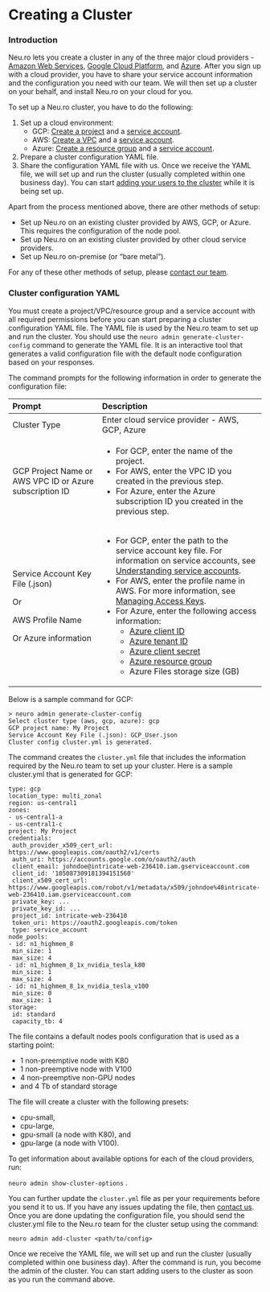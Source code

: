 # Creating a Cluster

### Introduction

Neu.ro lets you create a cluster in any of the three major cloud providers - [Amazon Web Services](https://aws.amazon.com/), [Google Cloud Platform](https://cloud.google.com/), and [Azure](https://azure.microsoft.com/en-in/). After you sign up with a cloud provider, you have to share your service account information and the configuration you need with our team. We will then set up a cluster on your behalf, and install Neu.ro on your cloud for you.

To set up a Neu.ro cluster, you have to do the following:

1. Set up a cloud environment:
   * GCP: [Create a project](https://cloud.google.com/appengine/docs/standard/nodejs/building-app/creating-project) and a [service account](https://cloud.google.com/iam/docs/creating-managing-service-accounts#creating).
   * AWS: [Create a VPC](https://docs.aws.amazon.com/vpc/latest/userguide/vpc-getting-started.html#getting-started-create-vpc) and a [service account](https://docs.aws.amazon.com/IAM/latest/UserGuide/id_users_create.html).
   * Azure: [Create a resource group](https://docs.microsoft.com/en-us/azure/azure-resource-manager/management/manage-resource-groups-portal#create-resource-groups) and a [service account](https://docs.microsoft.com/en-us/azure/active-directory/develop/howto-create-service-principal-portal).
2. Prepare a cluster configuration YAML file.
3. Share the configuration YAML file with us. Once we receive the YAML file, we will set up and run the cluster \(usually completed within one business day\). You can start [adding your users to the cluster](managing-users-and-quotas.md) while it is being set up.

Apart from the process mentioned above, there are other methods of setup:

* Set up Neu.ro on an existing cluster provided by AWS, GCP, or Azure. This requires the configuration of the node pool. 
* Set up Neu.ro on an existing cluster provided by other cloud service providers.
* Set up Neu.ro on-premise \(or “bare metal”\).

For any of these other methods of setup, please [contact our team](mailto:team@neu.ro).

### Cluster configuration YAML 

You must create a project/VPC/resource group and a service account with all required permissions before you can start preparing a cluster configuration YAML file. The YAML file is used by the Neu.ro team to set up and run the cluster. You should use the `neuro admin generate-cluster-config` command to generate the YAML file. It is an interactive tool that generates a valid configuration file with the default node configuration based on your responses.

The command prompts for the following information in order to generate the configuration file:

<table>
  <thead>
    <tr>
      <th style="text-align:left"><b>Prompt</b>
      </th>
      <th style="text-align:left"><b>Description</b>
      </th>
    </tr>
  </thead>
  <tbody>
    <tr>
      <td style="text-align:left">Cluster Type</td>
      <td style="text-align:left">Enter cloud service provider - AWS, GCP, Azure</td>
    </tr>
    <tr>
      <td style="text-align:left">GCP Project Name or AWS VPC ID or Azure subscription ID</td>
      <td style="text-align:left">
        <ul>
          <li>For GCP, enter the name of the project.</li>
          <li>For AWS, enter the VPC ID you created in the previous step.</li>
          <li>For Azure, enter the Azure subscription ID you created in the previous
            step.</li>
        </ul>
      </td>
    </tr>
    <tr>
      <td style="text-align:left">
        <p>Service Account Key File (.json)</p>
        <p>Or</p>
        <p>AWS Profile Name</p>
        <p>Or Azure information</p>
      </td>
      <td style="text-align:left">
        <ul>
          <li>For GCP, enter the path to the service account key file. For information
            on service accounts, see <a href="https://cloud.google.com/iam/docs/understanding-service-accounts">Understanding service accounts</a>.</li>
          <li>For AWS, enter the profile name in AWS. For more information, see <a href="https://docs.aws.amazon.com/IAM/latest/UserGuide/id_credentials_access-keys.html">Managing Access Keys</a>.</li>
          <li>For Azure, enter the following access information:
            <ul>
              <li><a href="https://docs.microsoft.com/en-us/azure/active-directory/develop/howto-create-service-principal-portal#create-a-new-application-secret">Azure client ID</a>
              </li>
              <li><a href="https://docs.microsoft.com/en-us/azure/active-directory/develop/howto-create-service-principal-portal#create-a-new-application-secret">Azure tenant ID</a>
              </li>
              <li><a href="https://docs.microsoft.com/en-us/azure/active-directory/develop/howto-create-service-principal-portal#create-a-new-application-secret">Azure client secret</a>
              </li>
              <li><a href="https://docs.microsoft.com/en-us/azure/active-directory/develop/howto-create-service-principal-portal#assign-a-role-to-the-application">Azure resource group</a>
              </li>
              <li>Azure Files storage size (GB)</li>
            </ul>
          </li>
        </ul>
      </td>
    </tr>
  </tbody>
</table>

Below is a sample command for GCP:

```text
> neuro admin generate-cluster-config
Select cluster type (aws, gcp, azure): gcp
GCP project name: My Project
Service Account Key File (.json): GCP_User.json
Cluster config cluster.yml is generated.
```

The command creates the `cluster.yml` file that includes the information required by the Neu.ro team to set up your cluster. Here is a sample cluster.yml that is generated for GCP:

```text
type: gcp
location_type: multi_zonal
region: us-central1
zones:
- us-central1-a
- us-central1-c
project: My Project
credentials:
 auth_provider_x509_cert_url: https://www.googleapis.com/oauth2/v1/certs
 auth_uri: https://accounts.google.com/o/oauth2/auth
 client_email: johndoe@intricate-web-236410.iam.gserviceaccount.com
 client_id: '105087309181394151560'
 client_x509_cert_url: https://www.googleapis.com/robot/v1/metadata/x509/johndoe%40intricate-web-236410.iam.gserviceaccount.com
 private_key: ...
 private_key_id: ...
 project_id: intricate-web-236410
 token_uri: https://oauth2.googleapis.com/token
 type: service_account
node_pools:
- id: n1_highmem_8
 min_size: 1
 max_size: 4
- id: n1_highmem_8_1x_nvidia_tesla_k80
 min_size: 1
 max_size: 4
- id: n1_highmem_8_1x_nvidia_tesla_v100
 min_size: 0
 max_size: 1
storage:
 id: standard
 capacity_tb: 4
```

The file contains a default nodes pools configuration that is used as a starting point:

* 1 non-preemptive node with K80
* 1 non-preemptive node with V100
* 4 non-preemptive non-GPU nodes
* and 4 Tb of standard storage

The file will create a cluster with the following presets:

* cpu-small,
* cpu-large,
* gpu-small \(a node with K80\), and
* gpu-large \(a node with V100\).

To get information about available options for each of the cloud providers, run:

`neuro admin show-cluster-options` .

You can further update the `cluster.yml` file as per your requirements before you send it to us. If you have any issues updating the file, then [contact us](mailto:team@neu.ro). Once you are done updating the configuration file, you should send the cluster.yml file to the Neu.ro team for the cluster setup using the command:

`neuro admin add-cluster <path/to/config>`

Once we receive the YAML file, we will set up and run the cluster \(usually completed within one business day\). After the command is run, you become the admin of the cluster. You can start adding users to the cluster as soon as you run the command above.

